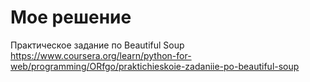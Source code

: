 # Мое решение
Практическое задание по Beautiful Soup
https://www.coursera.org/learn/python-for-web/programming/ORfgo/praktichieskoie-zadaniie-po-beautiful-soup
